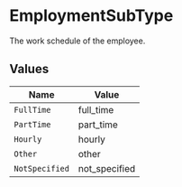 # EmploymentSubType

The work schedule of the employee.


## Values

| Name           | Value          |
| -------------- | -------------- |
| `FullTime`     | full_time      |
| `PartTime`     | part_time      |
| `Hourly`       | hourly         |
| `Other`        | other          |
| `NotSpecified` | not_specified  |